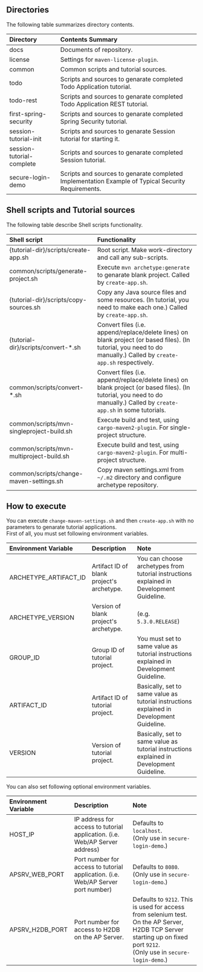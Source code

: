 ## Directories
The following table summarizes directory contents.

| Directory | Contents Summary |
|:------------- |:----------------- |
| docs | Documents of repository. |
| license | Settings for ``maven-license-plugin``. |
| common | Common scripts and tutorial sources. |
| todo | Scripts and sources to genarate completed Todo Application tutorial. |
| todo-rest | Scripts and sources to genarate completed Todo Application REST tutorial. |
| first-spring-security | Scripts and sources to genarate completed Spring Security tutorial. |
| session-tutorial-init | Scripts and sources to genarate Session tutorial for starting it. |
| session-tutorial-complete | Scripts and sources to genarate completed Session tutorial. |
| secure-login-demo | Scripts and sources to genarate completed Implementation Example of Typical Security Requirements. |

## Shell scripts and Tutorial sources
The following table describe Shell scripts functionality.

| Shell script | Functionality |
|:------------- |:----------------- |
| {tutorial-dir}/scripts/create-app.sh | Root script. Make work-directory and call any sub-scripts. |
| common/scripts/generate-project.sh | Execute ``mvn archetype:generate`` to genarate blank project. Called by ``create-app.sh``. |
| {tutorial-dir}/scripts/copy-sources.sh | Copy any Java source files and some resources. (In tutorial, you need to make each one.) Called by ``create-app.sh``. |
| {tutorial-dir}/scripts/convert-*.sh | Convert files (i.e. append/replace/delete lines) on blank project (or based files). (In tutorial, you need to do manually.) Called by ``create-app.sh`` respectively. |
| common/scripts/convert-*.sh | Convert files (i.e. append/replace/delete lines) on blank project (or based files). (In tutorial, you need to do manually.) Called by ``create-app.sh`` in some tutorials. |
| common/scripts/mvn-singleproject-build.sh | Execute build and test, using ``cargo-maven2-plugin``. For single-project structure. |
| common/scripts/mvn-multiproject-build.sh | Execute build and test, using ``cargo-maven2-plugin``. For multi-project structure. |
| common/scripts/change-maven-settings.sh | Copy maven settings.xml from ``~/.m2`` directory and configure archetype repository. |

## How to execute
You can execute ``change-maven-settings.sh`` and then ``create-app.sh`` with no parameters to genarate tutorial applications.  
First of all, you must set following environment variables.

| Environment Variable | Description | Note |
|:------------- |:----------------- |:----------------- |
| ARCHETYPE_ARTIFACT_ID | Artifact ID of blank project's archetype. | You can choose archetypes from tutorial instructions explained in Development Guideline. |
| ARCHETYPE_VERSION | Version of blank project's archetype. | (e.g. ``5.3.0.RELEASE``) |
| GROUP_ID | Group ID of tutorial project. | You must set to same value as tutorial instructions explained in Development Guideline. |
| ARTIFACT_ID | Artifact ID of tutorial project. | Basically, set to same value as tutorial instructions explained in Development Guideline. |
| VERSION | Version of tutorial project. | Basically, set to same value as tutorial instructions explained in Development Guideline. |

You can also set following optional environment variables.

| Environment Variable | Description | Note |
|:------------- |:----------------- |:----------------- |
| HOST_IP | IP address for access to tutorial application. (i.e. Web/AP Server address) | Defaults to ``localhost``.<br> (Only use in ``secure-login-demo``.) |
| APSRV_WEB_PORT | Port number for access to tutorial application. (i.e. Web/AP Server port number) | Defaults to ``8080``.<br> (Only use in ``secure-login-demo``.) |
| APSRV_H2DB_PORT | Port number for access to H2DB on the AP Server. | Defaults to ``9212``. This is used for access from selenium test. On the AP Server, H2DB TCP Server starting up on fixed port ``9212``.<br> (Only use in ``secure-login-demo``.) |
